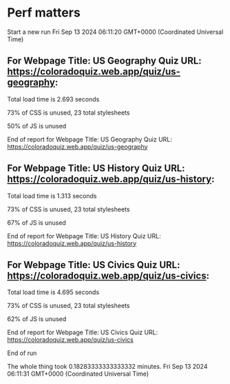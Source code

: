 # Perf matters


Start a new run
Fri Sep 13 2024 06:11:20 GMT+0000 (Coordinated Universal Time)








## For Webpage Title: US Geography Quiz URL: https://coloradoquiz.web.app/quiz/us-geography: 


Total load time is 2.693 seconds


73% of CSS is unused, 23 total stylesheets


50% of JS is unused


End of report for Webpage Title: US Geography Quiz URL: https://coloradoquiz.web.app/quiz/us-geography




## For Webpage Title: US History Quiz URL: https://coloradoquiz.web.app/quiz/us-history: 


Total load time is 1.313 seconds


73% of CSS is unused, 23 total stylesheets


67% of JS is unused


End of report for Webpage Title: US History Quiz URL: https://coloradoquiz.web.app/quiz/us-history




## For Webpage Title: US Civics Quiz URL: https://coloradoquiz.web.app/quiz/us-civics: 


Total load time is 4.695 seconds


73% of CSS is unused, 23 total stylesheets


62% of JS is unused


End of report for Webpage Title: US Civics Quiz URL: https://coloradoquiz.web.app/quiz/us-civics


End of run


The whole thing took 0.18283333333333332 minutes.
Fri Sep 13 2024 06:11:31 GMT+0000 (Coordinated Universal Time)




